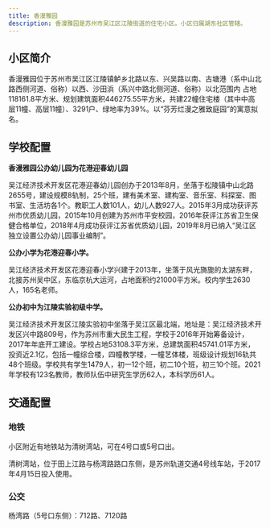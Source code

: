 ```yaml
---
title: 香漫雅园
description: 香漫雅园是苏州市吴江区江陵街道的住宅小区。小区归属湖东社区管辖。
---
```


## 小区简介

香漫雅园位于苏州市吴江区江陵镇鲈乡北路以东、兴吴路以南、古塘港（系中山北路西侧河道、俗称）以西、沙田浜（系兴中路北侧河道、俗称）以北范围内 占地118161.8平方米、规划建筑面积446275.55平方米，共建22幢住宅楼（其中中高层11幢、高层11幢）、3291户、绿地率为39%。以“芬芳烂漫之雅致庭园”的寓意拟名。

## 学校配置

**香漫雅园公办幼儿园为花港迎春幼儿园**

吴江经济技术开发区花港迎春幼儿园创办于2013年8月，坐落于松陵镇中山北路2655号，建设规模8轨制，25个班，建有美术室、建构室、音乐室、科探室、图书室、生活坊各1个。教职工人数101人，幼儿人数927人。2015年3月成功获评苏州市优质幼儿园，2015年10月创建为苏州市平安校园，2016年获评江苏省卫生保健合格单位，2018年4月成功获评江苏省优质幼儿园，2019年8月已纳入“吴江区独立设置公办幼儿园事业编制”。

**公办小学为花港迎春小学。**

吴江经济技术开发区花港迎春小学兴建于2013年，坐落于风光旖旎的太湖东畔，北接苏州吴中区，东临京杭大运河，占地面积约21000平方米。校内学生2630人，165名老师。

**公办初中为江陵实验初级中学。**

吴江经济技术开发区江陵实验初中坐落于吴江区最北端，地址是：吴江经济技术开发区兴中路809号，作为苏州市重大民生工程，学校于2016年开始筹备设计，2017年年底开工建设。学校占地53108.3平方米，总建筑面积45741.01平方米，投资近2.1亿，包括一幢综合楼，四幢教学楼，一幢艺体楼，班级设计规划16轨共48个班级。学校共有学生1479人，初一12个班，初二10个班，初三10个班。2021年学校有123名教师，教师队伍中研究生学历62人，本科学历61人。

## 交通配置

### 地铁

小区附近有地铁站为清树湾站，可在4号口或5号口出。

清树湾站，位于田上江路与杨湾路路口东侧，是苏州轨道交通4号线车站，于2017年4月15日投入使用。

### 公交

杨湾路（5号口东侧）：712路、7120路